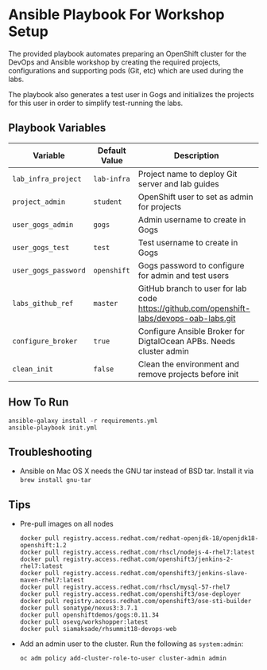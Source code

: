 Ansible Playbook For Workshop Setup
=========

The provided playbook automates preparing an OpenShift cluster for the DevOps and Ansible 
workshop by creating the required projects, configurations and supporting pods (Git, etc) which 
are used during the labs.

The playbook also generates a test user in Gogs and initializes the projects for this user in 
order to simplify test-running the labs.


Playbook Variables
------------

| Variable              | Default Value | Description   |
|-----------------------|---------------|---------------|
|`lab_infra_project`    | `lab-infra`   | Project name to deploy Git server and lab guides  |
|`project_admin`        | `student`     | OpenShift user to set as admin for projects |
|`user_gogs_admin`      | `gogs`        | Admin username to create in Gogs |
|`user_gogs_test`       | `test`        | Test username to create in Gogs |
|`user_gogs_password`   | `openshift`   | Gogs password to configure for admin and test users |
|`labs_github_ref`      | `master`      | GitHub branch to user for lab code https://github.com/openshift-labs/devops-oab-labs.git |
|`configure_broker`     | `true`        | Configure Ansible Broker for DigtalOcean APBs. Needs cluster admin |
|`clean_init`           | `false`       | Clean the environment and remove projects before init |

How To Run
------------

```
ansible-galaxy install -r requirements.yml
ansible-playbook init.yml
```

Troubleshooting
------------

* Ansible on Mac OS X needs the GNU tar instead of BSD tar. Install it via `brew install gnu-tar`


Tips
----------------
* Pre-pull images on all nodes

  ```
  docker pull registry.access.redhat.com/redhat-openjdk-18/openjdk18-openshift:1.2
  docker pull registry.access.redhat.com/rhscl/nodejs-4-rhel7:latest
  docker pull registry.access.redhat.com/openshift3/jenkins-2-rhel7:latest
  docker pull registry.access.redhat.com/openshift3/jenkins-slave-maven-rhel7:latest
  docker pull registry.access.redhat.com/rhscl/mysql-57-rhel7
  docker pull registry.access.redhat.com/openshift3/ose-deployer
  docker pull registry.access.redhat.com/openshift3/ose-sti-builder
  docker pull sonatype/nexus3:3.7.1
  docker pull openshiftdemos/gogs:0.11.34
  docker pull osevg/workshopper:latest
  docker pull siamaksade/rhsummit18-devops-web

  ```

* Add an admin user to the cluster. Run the following as `system:admin`:

  ```
  oc adm policy add-cluster-role-to-user cluster-admin admin
  ```

